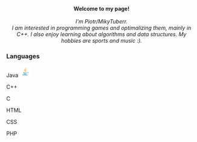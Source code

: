 
<p align="center">
    <b>Welcome to my page!</b><br><br>
    <i>
        I'm Piotr/MikyTuberr.<br>
        I am interested in programming games and optimalizing them, mainly in C++. 
        I also enjoy learning about algorithms and data structures.
        My hobbies are sports and music :).
    </i><br> 
</p>

### Languages
<p>Java <img src="https://github.com/MikyTuberr/MikyTuberr/raw/main/java.png" alt="Java"  width="30" height="30"></p>
<p>C++</p>
<p>C</p>
<p>HTML</p>
<p>CSS</p>
<p>PHP</p>



